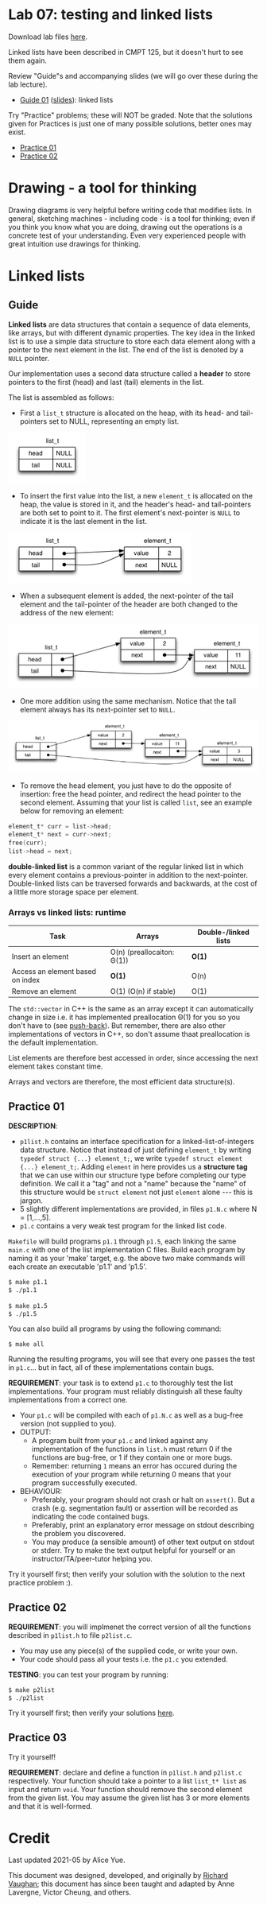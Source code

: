 # Lab 07: testing and linked lists

Download lab files [here](./files.zip).

Linked lists have been described in CMPT 125, but it doesn't hurt to see them again.

Review "Guide"s and accompanying slides (we will go over these during the lab lecture).
- [Guide 01](#guide) ([slides](https://docs.google.com/presentation/d/1vnvehN4mntZ2GOt0aA_seKMoLQxhZ9HcNeEPOD2gdGU/edit?usp=sharing)): linked lists

Try "Practice" problems; these will NOT be graded. Note that the solutions given for Practices is just one of many possible solutions, better ones may exist.
- [Practice 01](#practice-01)
- [Practice 02](#practice-02)

# Drawing - a tool for thinking

Drawing diagrams is very helpful before writing code that modifies lists. In general, sketching machines - including code - is a tool for thinking; even if you think you know what you are doing, drawing out the operations is a concrete test of your understanding. Even very experienced people with great intuition use drawings for thinking.

# Linked lists

## Guide

**Linked lists** are data structures that contain a sequence of data elements, like arrays, but with different dynamic properties. The key idea in the linked list is to use a simple data structure to store each data element along with a pointer to the next element in the list. The end of the list is denoted by a `NULL` pointer.

Our implementation uses a second data structure called a **header** to store pointers to the first (head) and last (tail) elements in the list.

The list is assembled as follows:

- First a `list_t` structure is allocated on the heap, with its head- and tail-pointers set to NULL, representing an empty list.

![](./img/list1.png)

- To insert the first value into the list, a new `element_t` is allocated on the heap, the value is stored in it, and the header's head- and tail-pointers are both set to point to it. The first element's next-pointer is `NULL` to indicate it is the last element in the list.

![](./img/list2.png)

- When a subsequent element is added, the next-pointer of the tail element and the tail-pointer of the header are both changed to the address of the new element:

![](./img/list3.png)

- One more addition using the same mechanism. Notice that the tail element always has its next-pointer set to `NULL`.

![](./img/list4.png)

- To remove the head element, you just have to do the opposite of insertion: free the head pointer, and redirect the head pointer to the second element. Assuming that your list is called `list`, see an example below for removing an element:

```C
element_t* curr = list->head;
element_t* next = curr->next;
free(curr);
list->head = next;
```


**double-linked list** is a common variant of the regular linked list in which every element contains a previous-pointer in addition to the next-pointer. Double-linked lists can be traversed forwards and backwards, at the cost of a little more storage space per element.

### Arrays vs linked lists: runtime

| Task                             | Arrays                | Double-/linked lists |
|----------------------------------|-----------------------|----------------------|
| Insert an element                | O(n) (preallocaiton: Θ(1)) | **O(1)**        |
| Access an element based on index | **O(1)**              | O(n)                 |
| Remove an element                | O(1) (O(n) if stable) | O(1)                 |

The `std::vector` in C++ is the same as an array except it can automatically change in size i.e. it has implemented preallocation Θ(1) for you so you don't have to (see [push-back](https://www.cplusplus.com/vector::push_back)). But remember, there are also other implementations of vectors in C++, so don't assume thaat preallocation is the default implementation.

List elements are therefore best accessed in order, since accessing the next element takes constant time.

Arrays and vectors are therefore, the most efficient data structure(s).

## Practice 01

**DESCRIPTION**:
- `p1list.h` contains an interface specification for a linked-list-of-integers data structure. Notice that instead of just defining `element_t` by writing `typedef struct {...} element_t;`, we write `typedef struct element {...} element_t;`. Adding `element` in here provides us a **structure tag** that we can use within our structure type before completing our type definition. We call it a "tag" and not a "name" because the "name" of this structure would be `struct element` not just `element` alone --- this is jargon.
- 5 slightly different implementations are provided, in files `p1.N.c` where N = [1,...,5].
- `p1.c` contains a very weak test program for the linked list code.

`Makefile` will build programs `p1.1` through `p1.5`, each linking the same `main.c` with one of the list implementation C files. Build each program by naming it as your 'make' target, e.g. the above two make commands will each create an executable 'p1.1' and 'p1.5'.

```
$ make p1.1
$ ./p1.1

$ make p1.5
$ ./p1.5
```

You can also build all programs by using the following command:

```
$ make all
```

Running the resulting programs, you will see that every one passes the test in `p1.c`... but in fact, all of these implementations contain bugs.

**REQUIREMENT**: your task is to extend `p1.c` to thoroughly test the list implementations. Your program must reliably distinguish all these faulty implementations from a correct one.
- Your `p1.c` will be compiled with each of `p1.N.c` as well as a bug-free version (not supplied to you).
- OUTPUT: 
    - A program built from your `p1.c` and linked against any implementation of the functions in `list.h` must return 0 if the functions are bug-free, or 1 if they contain one or more bugs.
    - Remember: returning `1` means an error has occured during the execution of your program while returning 0 means that your program successfully executed.
- BEHAVIOUR:
    - Preferably, your program should not crash or halt on `assert()`. But a crash (e.g. segmentation fault) or assertion will be recorded as indicating the code contained bugs.
    - Preferably, print an explanatory error message on stdout describing the problem you discovered.
    - You may produce (a sensible amount) of other text output on stdout or stderr. Try to make the text output helpful for yourself or an instructor/TA/peer-tutor helping you.

Try it yourself first; then verify your solution with the solution to the next practice problem :).


## Practice 02

**REQUIREMENT**: you will implmenet the correct version of all the functions described in `p1list.h` to file `p2list.c`.
- You may use any piece(s) of the supplied code, or write your own.
- Your code should pass all your tests i.e. the `p1.c` you extended.

**TESTING**: you can test your program by running:
```
$ make p2list
$ ./p2list
```

Try it yourself first; then verify your solutions [here](./files/solution/p2list.c).

## Practice 03

Try it yourself!

**REQUIREMENT**: declare and define a function in `p1list.h` and `p2list.c` respectively. Your function should take a pointer to a list `list_t* list` as input and return `void`. Your function should remove the second element from the given list. You may assume the given list has 3 or more elements and that it is well-formed.

# Credit

Last updated 2021-05 by Alice Yue. 

This document was designed, developed, and originally by [Richard Vaughan](https://rtv.github.io/); this document has since been taught and adapted by Anne Lavergne, Victor Cheung, and others.
